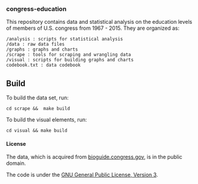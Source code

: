 ### congress-education 

This repository contains data and statistical analysis on the education levels of members of U.S. congress from 1967 - 2015. They are organized as:

	/analysis : scripts for statistical analysis
	/data : raw data files
	/graphs : graphs and charts
	/scrape : tools for scraping and wrangling data
	/visual : scripts for building graphs and charts
	codebook.txt : data codebook

## Build

To build the data set, run:

	cd scrape &&  make build

To build the visual elements, run:

	cd visual && make build

#### License

The data, which is acquired from [bioguide.congress.gov](http://bioguide.congress.gov), is in the public domain.

The code is under the [GNU General Public License, Version 3](https://www.gnu.org/copyleft/gpl.html).
